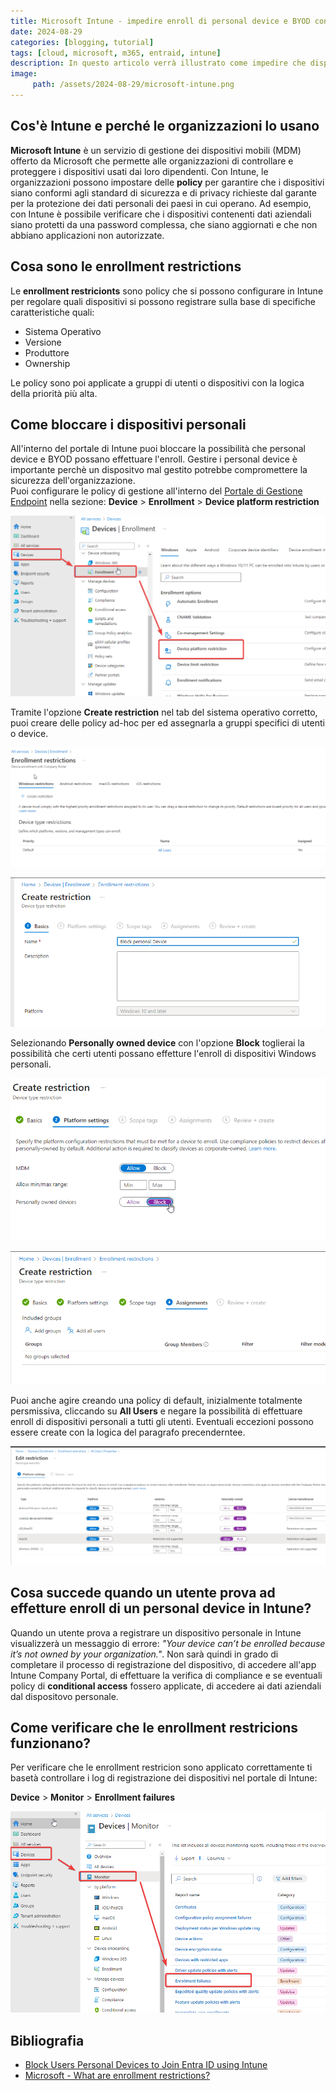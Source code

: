 ```yaml
---
title: Microsoft Intune - impedire enroll di personal device e BYOD con le enrollment restrictions
date: 2024-08-29
categories: [blogging, tutorial]
tags: [cloud, microsoft, m365, entraid, intune]
description: In questo articolo verrà illustrato come impedire che dispositivi personali e BYOD possano effettuare l'enroll in Microsoft Intune configurando correttamente le policy di enrollment restrictions.
image:
     path: /assets/2024-08-29/microsoft-intune.png
---
```


## Cos'è Intune e perché le organizzazioni lo usano

**Microsoft Intune** è un servizio di gestione dei dispositivi mobili (MDM) offerto da Microsoft che permette alle organizzazioni di controllare e proteggere i dispositivi usati dai loro dipendenti. Con Intune, le organizzazioni possono impostare delle **policy** per garantire che i dispositivi siano conformi agli standard di sicurezza e di privacy richieste dal garante per la protezione dei dati personali dei paesi in cui operano. Ad esempio, con Intune è possibile verificare che i dispositivi contenenti dati aziendali siano protetti da una password complessa, che siano aggiornati e che non abbiano applicazioni non autorizzate.

## Cosa sono le enrollment restrictions

Le **enrollment restricionts** sono policy che si possono configurare in Intune per regolare quali dispositivi si possono registrare sulla base di specifiche caratteristiche quali: 

- Sistema Operativo
- Versione
- Produttore 
- Ownership

Le policy sono poi applicate a gruppi di utenti o dispositivi con la logica della priorità più alta.

## Come bloccare i dispositivi personali

All'interno del portale di Intune puoi bloccare la possibilità che personal device e BYOD possano effettuare l'enroll. Gestire i personal device è importante perchè un dispositvo mal gestito potrebbe compromettere la sicurezza dell'organizzazione.  
Puoi configurare le policy di gestione all'interno del [Portale di Gestione Endpoint](https://endpoint.microsoft.com/) nella sezione: **Device** > **Enrollment** > **Device platform restriction**

![Device Platform Restriction](/assets/2024-08-29/image_01.png)

Tramite l'opzione **Create restriction** nel tab del sistema operativo corretto, puoi creare delle policy ad-hoc per ed assegnarla a gruppi specifici di utenti o device.

![Enrollment Restrictions](/assets/2024-08-29/image_02.png)

![Creazione Policy](/assets/2024-08-29/image_03.png)

Selezionando **Personally owned device** con l'opzione **Block** toglierai la possibilità che certi utenti possano effetture l'enroll di dispositivi Windows personali.

![blocco dei dispositivi personali](/assets/2024-08-29/image_04.png)

![Assegnazione](/assets/2024-08-29/image_05.png)

Puoi anche agire creando una policy di default, inizialmente totalmente persmissiva, cliccando su **All Users** e negare la possibilità di effettuare enroll di dispositivi personali a tutti gli utenti. Eventuali eccezioni possono essere create con la logica del paragrafo precenderntee.

![Configurazione il default](/assets/2024-08-29/image_06.png)

## Cosa succede quando un utente prova ad effetture enroll di un personal device in Intune?

Quando un utente prova a registrare un dispositivo personale in Intune visualizzerà un messaggio di errore: *"Your device can’t be enrolled because it’s not owned by your organization."*. Non sarà quindi in grado di completare il processo di registrazione del dispositivo, di accedere all'app Intune Company Portal, di effettuare la verifica di compliance e se eventuali policy di **conditional access** fossero applicate, di accedere ai dati aziendali dal dispositovo personale.

## Come verificare che le enrollment restricions funzionano?

Per verificare che le enrollment restricion sono applicato correttamente ti basetà controllare i log di registrazione dei dispositivi nel portale di Intune:

**Device** > **Monitor** > **Enrollment failures**

![Controllo dei log](/assets/2024-08-29/image_07.png)

## Bibliografia
- [Block Users Personal Devices to Join Entra ID using Intune](https://www.anoopcnair.com/block-users-personal-devices-join-entra-intune/)
- [Microsoft - What are enrollment restrictions?](https://learn.microsoft.com/en-us/mem/intune/enrollment/enrollment-restrictions-set#blocking-personal-windows-devices)